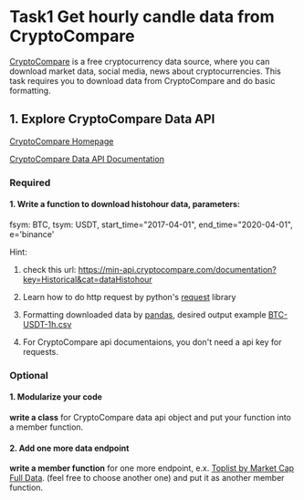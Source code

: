 # Task1 Get hourly candle data from CryptoCompare

[CryptoCompare](https://www.cryptocompare.com/) is a free cryptocurrency data source, where you can download market data, social media, news about cryptocurrencies. This task requires you to download data from CryptoCompare and do basic formatting.

## 1. Explore CryptoCompare Data API

[CryptoCompare Homepage](https://min-api.cryptocompare.com/)

[CryptoCompare Data API Documentation](https://min-api.cryptocompare.com/documentation)

### Required

#### 1. **Write a function** to download histohour data, parameters:

fsym: BTC, tsym: USDT, start_time="2017-04-01", end_time="2020-04-01", e='binance'

Hint:

1. check this url: https://min-api.cryptocompare.com/documentation?key=Historical&cat=dataHistohour

2. Learn how to do http request by python's [request](https://requests.readthedocs.io/en/master/user/quickstart/) library

3. Formatting downloaded data by [pandas](https://pandas.pydata.org/pandas-docs/stable/index.html), desired output example [BTC-USDT-1h.csv](./BTC_USDT_1h.csv)

4. For CryptoCompare api documentaions, you don't need a api key for requests.

### Optional

#### 1. Modularize your code

**write a class** for CryptoCompare data api object and put your function into a member function.

#### 2. Add one more data endpoint

**write a member function** for one more endpoint, e.x. [Toplist by Market Cap Full Data](https://min-api.cryptocompare.com/documentation?key=Toplists&cat=TopTotalMktCapEndpointFull). (feel free to choose another one) and put it as another member function.
